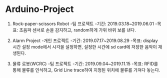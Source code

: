 # Arduino-Project

1. Rock-paper-scissors Robot
-팀 프로젝트
-기간: 2019.03.18~2019.06.01
-목표: 초음파 센서로 손을 감지하고, random하게 가위 바위 보를 낸다. 

2. Alarm Project
-개인 프로젝트
-기간: 2019.07.17~2019.08.29
-목표: display 시간 설정 mode에서 시각을 설정하면, 설정한 시간에 sd card에 저장한 음악이 재생된다. 

3. 물류 로봇(WCRC)
-팀 프로젝트
-기간: 2019.09.04~2019.11.15
-목표: RFID를 통해 물류를 인식하고, Grid Line trace하여 지정된 위치에 물류를 가져다 놓는다. 
